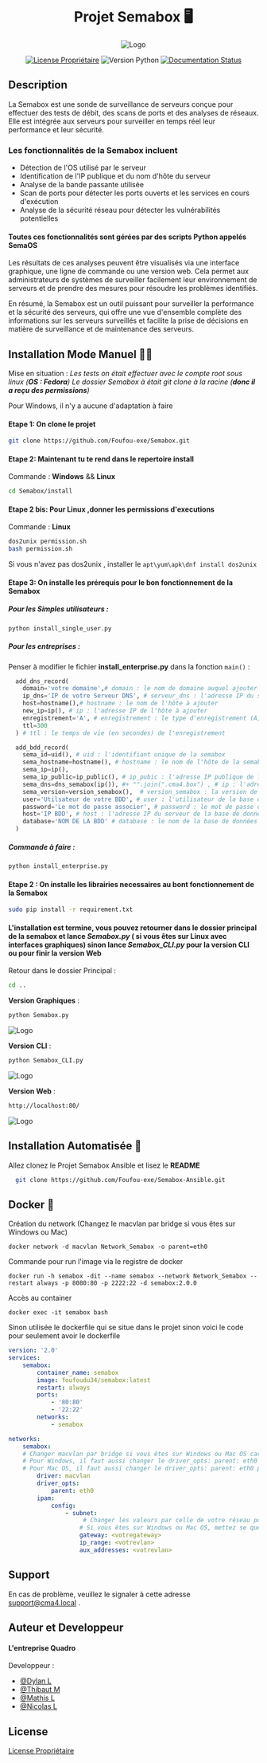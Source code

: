 <div align="center">
  <h1>Projet Semabox 🖥️</h1>

  ![Logo](https://github.com/Foufou-exe/Semabox/blob/dev/.github/Logo_Banniere.png?raw=true)

  [![License Propriétaire](https://img.shields.io/badge/License-Propri%C3%A9taire-green.svg)](https://github.com/Foufou-exe/Semabox/blob/main/license)
  ![Version Python](https://img.shields.io/badge/Compatible-Python%203.11%203.10-yellow.svg)
  [![Documentation Status](https://readthedocs.org/projects/semabox/badge/?version=latest)](https://semabox.readthedocs.io/fr/latest/?badge=latest)

</div>

## Description

La Semabox est une sonde de surveillance de serveurs conçue pour effectuer des tests de débit, des scans de ports et des analyses de réseaux. Elle est intégrée aux serveurs pour surveiller en temps réel leur performance et leur sécurité.

### Les fonctionnalités de la Semabox incluent

- Détection de l'OS utilisé par le serveur
- Identification de l'IP publique et du nom d'hôte du serveur
- Analyse de la bande passante utilisée
- Scan de ports pour détecter les ports ouverts et les services en cours d'exécution
- Analyse de la sécurité réseau pour détecter les vulnérabilités potentielles

#### Toutes ces fonctionnalités sont gérées par des scripts Python appelés **SemaOS**

Les résultats de ces analyses peuvent être visualisés via une interface graphique, une ligne de commande ou une version web. Cela permet aux administrateurs de systèmes de surveiller facilement leur environnement de serveurs et de prendre des mesures pour résoudre les problèmes identifiés.

En résumé, la Semabox est un outil puissant pour surveiller la performance et la sécurité des serveurs, qui offre une vue d'ensemble complète des informations sur les serveurs surveillés et facilite la prise de décisions en matière de surveillance et de maintenance des serveurs.

## Installation Mode Manuel 👩‍🌾

Mise en situation :
*Les tests on était effectuer avec le compte root sous linux (**OS : Fedora**)*
*Le dossier Semabox à était git clone à la racine (**donc il a reçu des permissions**)*

Pour Windows, il n'y a aucune d'adaptation à faire

#### **Etape 1**: On clone le projet

```bash
git clone https://github.com/Foufou-exe/Semabox.git
```

#### **Etape 2**: Maintenant tu te rend dans le repertoire **install**

Commande : **Windows** && **Linux**

```bash
cd Semabox/install
```

#### **Etape 2 bis**: Pour Linux ,donner les permissions d'executions

Commande : **Linux**

```bash
dos2unix permission.sh
bash permission.sh
```

Si vous n'avez pas dos2unix , installer le `apt\yum\apk\dnf install dos2unix`

#### **Etape 3**: On installe les prérequis pour le bon fonctionnement de la Semabox

##### *Pour les Simples utilisateurs* :

```bash
python install_single_user.py
```

##### *Pour les entreprises* :

Penser à modifier le fichier **install_enterprise.py** dans la fonction `main()` :

```Python
  add_dns_record(
    domain='votre domaine',# domain : le nom de domaine auquel ajouter l'enregistrement
    ip_dns='IP de votre Serveur DNS', # serveur_dns : l'adresse IP du serveur DNS auquel envoyer la requête
    host=hostname(),# hostname : le nom de l'hôte à ajouter 
    new_ip=ip(), # ip : l'adresse IP de l'hôte à ajouter
    enregistrement='A', # enregistrement : le type d'enregistrement (A, AAAA, etc.)
    ttl=300 
  ) # ttl : le temps de vie (en secondes) de l'enregistrement

  add_bdd_record(
    sema_id=uid(), # uid : l'identifiant unique de la semabox
    sema_hostname=hostname(), # hostname : le nom de l'hôte de la semabox
    sema_ip=ip(),
    sema_ip_public=ip_public(), # ip_pubic : l'adresse IP publique de la semabox 
    sema_dns=dns_semabox(ip()), #+ "".join(".cma4.box") , # ip : l'adresse IP de la semabox
    sema_version=version_semabox(),  # version_semabox : la version de la semabox
    user='Utilsateur de votre BDD', # user : l'utilisateur de la base de données
    password='Le mot de passe associer', # password : le mot de passe de l'utilisateur
    host='IP BDD', # host : l'adresse IP du serveur de la base de données
    database='NOM DE LA BDD' # database : le nom de la base de données
  )

```

##### Commande à faire : 

```bash
python install_enterprise.py
```

#### **Etape 2** : On installe les librairies necessaires au bont fonctionnement de la Semabox

```bash
sudo pip install -r requirement.txt
```

#### L'installation est termine, vous pouvez retourner dans le dossier principal de la semabox et lance *Semabox.py* ( **si vous êtes sur Linux avec interfaces graphiques**) sinon lance *Semabox_CLI.py* pour **la version CLI** ou pour finir **la version Web**

Retour dans le dossier Principal :

```bash
cd ..
```

**Version Graphiques** :

```bash
python Semabox.py
```

![Logo](https://github.com/Foufou-exe/Semabox/blob/dev/.github/Semabox.png?raw=true)

**Version CLI** :

```bash
python Semabox_CLI.py
```

![Logo](https://github.com/Foufou-exe/Semabox/blob/dev/.github/Semabox_CLI.png?raw=true)

**Version Web** :

```bash
http://localhost:80/
```

![Logo](https://github.com/Foufou-exe/Semabox/blob/dev/.github/SemaWEB.png?raw=true)

## Installation Automatisée 🤖

Allez clonez le Projet Semabox Ansible et lisez le **README**

```bash
  git clone https://github.com/Foufou-exe/Semabox-Ansible.git
```

## Docker 🐳

Création du network (Changez le macvlan par bridge si vous êtes sur Windows ou Mac)

```docker
docker network -d macvlan Network_Semabox -o parent=eth0
```

Commande pour run l'image via le registre de docker

```docker
docker run -h semabox -dit --name semabox --network Network_Semabox --restart always -p 8080:80 -p 2222:22 -d semabox:2.0.0
```

Accès au container

```docker
docker exec -it semabox bash
```

Sinon utilisée le dockerfile qui se situe dans le projet sinon voici le code pour seulement avoir le dockerfile

```docker-compose.yml
version: '2.0'
services:
    semabox:
        container_name: semabox
        image: foufoudu34/semabox:latest
        restart: always
        ports:
            - '80:80'
            - '22:22'
        networks:
            - semabox

networks:
    semabox:
    # Changer macvlan par bridge si vous êtes sur Windows ou Mac OS car macvlan n'est pas supporté
    # Pour Windows, il faut aussi changer le driver_opts: parent: eth0 par parent: Ethernet
    # Pour Mac OS, il faut aussi changer le driver_opts: parent: eth0 par parent: en0
        driver: macvlan
        driver_opts:
            parent: eth0
        ipam:
            config:
                - subnet:
                     # Changer les valeurs par celle de votre réseau pour que le container soit dans le même réseau que votre machine
                    # Si vous êtes sur Windows ou Mac OS, mettez se que vous voulez, le container cominuquera avec votre machine via le port 80 mais il ne sera pas dans le même réseau
                    gateway: <votregateway>
                    ip_range: <votrevlan>
                    aux_addresses: <votrevlan>

```

## Support

En cas de problème, veuillez le signaler à cette adresse support@cma4.local .

## Auteur et Developpeur

#### L'entreprise Quadro

Developpeur :

- [@Dylan L](https://github.com/thorbeorn)
- [@Thibaut M](https://github.com/Foufou-exe) 
- [@Mathis L](https://github.com/mathislef34)
- [@Nicolas L](https://github.com/nicolasLlinares)

## License

[License Propriétaire](https://github.com/Foufou-exe/Semabox/blob/main/license)
